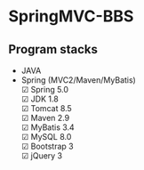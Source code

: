 # SpringMVC-BBS

## Program stacks
* JAVA
* Spring (MVC2/Maven/MyBatis)  
☑ Spring 5.0  
☑ JDK 1.8  
☑ Tomcat 8.5  
☑ Maven 2.9  
☑ MyBatis 3.4  
☑ MySQL 8.0  
☑ Bootstrap 3  
☑ jQuery 3  

